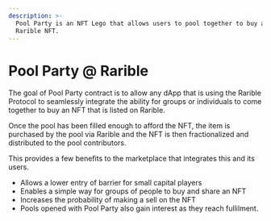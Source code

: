 ```yaml
---
description: >-
  Pool Party is an NFT Lego that allows users to pool together to buy any
  Rarible NFT.
---
```


# Pool Party @ Rarible

The goal of Pool Party contract is to allow any dApp that is using the Rarible Protocol to seamlessly integrate the ability for groups or individuals to come together to buy an NFT that is listed on Rarible.

Once the pool has been filled enough to afford the NFT, the item is purchased by the pool via Rarible and the NFT is then fractionalized and distributed to the pool contributors. 

This provides a few benefits to the marketplace that integrates this and its users.

* Allows a lower entry of barrier for small capital players
* Enables a simple way for groups of people to buy and share an NFT
* Increases the probability of making a sell on the NFT
* Pools opened with Pool Party also gain interest as they reach fullilment.









 

